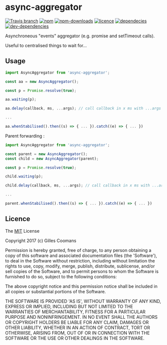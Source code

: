 # async-aggregator

[![Travis branch](https://img.shields.io/travis/nomocas/async-aggregator/master.svg)](https://travis-ci.org/nomocas/async-aggregator)
[![npm](https://img.shields.io/npm/v/async-aggregator.svg)]()
[![npm-downloads](https://img.shields.io/npm/dm/async-aggregator.svg)]()
[![licence](https://img.shields.io/npm/l/async-aggregator.svg)](https://spdx.org/licenses/MIT)
[![dependecies](https://img.shields.io/david/nomocas/async-aggregator.svg)]()
[![dev-dependencies](https://img.shields.io/david/dev/nomocas/async-aggregator.svg)]()

Asynchroneous "events" aggregator (e.g. promise and setTimeout calls).

Useful to centralised things to wait for...

## Usage

```javascript
import AsyncAggregator from 'async-aggregator';

const aa = new AsyncAggregator();

const p = Promise.resolve(true);

aa.waiting(p);

aa.delay(callback, ms, ...args); // call callback in x ms with ...args 

...

aa.whenStabilised().then((s) => { ... }).catch((e) => { ... })
```


Parent forwarding : 
```javascript
import AsyncAggregator from 'async-aggregator';

const parent = new AsyncAggregator();
const child = new AsyncAggregator(parent);

const p = Promise.resolve(true);

child.waiting(p);

child.delay(callback, ms, ...args); // call callback in x ms with ...args 

...

parent.whenStabilised().then((s) => { ... }).catch((e) => { ... })
```



## Licence

The [MIT](http://opensource.org/licenses/MIT) License

Copyright 2017 (c) Gilles Coomans

Permission is hereby granted, free of charge, to any person obtaining a copy of this software and associated documentation files (the 'Software'), to deal in the Software without restriction, including without limitation the rights to use, copy, modify, merge, publish, distribute, sublicense, and/or sell copies of the Software, and to permit persons to whom the Software is furnished to do so, subject to the following conditions:

The above copyright notice and this permission notice shall be included in all copies or substantial portions of the Software.

THE SOFTWARE IS PROVIDED 'AS IS', WITHOUT WARRANTY OF ANY KIND, EXPRESS OR IMPLIED, INCLUDING BUT NOT LIMITED TO THE WARRANTIES OF MERCHANTABILITY, FITNESS FOR A PARTICULAR PURPOSE AND NONINFRINGEMENT. IN NO EVENT SHALL THE AUTHORS OR COPYRIGHT HOLDERS BE LIABLE FOR ANY CLAIM, DAMAGES OR OTHER LIABILITY, WHETHER IN AN ACTION OF CONTRACT, TORT OR OTHERWISE, ARISING FROM, OUT OF OR IN CONNECTION WITH THE SOFTWARE OR THE USE OR OTHER DEALINGS IN THE SOFTWARE.
